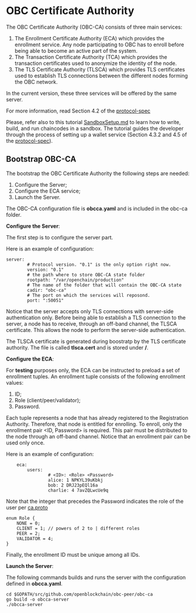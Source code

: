 # OBC Certificate Authority

The OBC Certificate Authority (OBC-CA) consists of three main services:

1. The Enrollment Certificate Authority (ECA) which provides the enrollment service. Any node participating to OBC 
has to enroll before being able to become an active part of the system. 
2. The Transaction Certificate Authority (TCA) which provides the transaction certificates used to anonymize the 
identity of the node.
3. The TLS Certificate Authority (TLSCA) which provides TLS certificates used to establish TLS connections between 
the different nodes forming the OBC network.

In the current version, these three services will be offered by the same server.

For more information, read Section 4.2 of the [protocol-spec](https://github.com/openblockchain/obc-docs/blob/master/protocol-spec.md)

Please, refer also to this tutorial [SandboxSetup.md](https://github.com/openblockchain/obc-docs/blob/master/api/SandboxSetup.md) to learn how to write, build, and run chaincodes in a sandbox. The tutorial guides the developer through the process  of setting up a wallet service (Section 4.3.2 and 4.5 of the [protocol-spec](https://github.com/openblockchain/obc-docs/blob/master/protocol-spec.md)).

## Bootstrap OBC-CA

The bootstrap the OBC Certificate Authority the following steps are needed:

1. Configure the Server;
2. Configure the ECA service;
3. Launch the Server.

The OBC-CA configuration file is **obcca.yaml** and is included in the obc-ca folder. 


**Configure the Server**:

The first step is to configure the server part.

Here is an example of configuration:
```
server:
        # Protocol version. "0.1" is the only option right now.
        version: "0.1"
        # the path where to store OBC-CA state folder
        rootpath: "/var/openchain/production"
        # The name of the folder that will contain the OBC-CA state           
        cadir: "obc-ca"
        # The port on which the services will reposond.
        port: ":50051"
```

Notice that the server accepts only TLS connections with server-side authentication only.
Before being able to establish a TLS connection to the server, a node has to receive, through an off-band channel, the TLSCA certificate. This allows the node to perform the server-side authentication.

The TLSCA certificate is generated during boostratp by the TLS certificate authority. The file is called **tlsca.cert** and is stored under **<rootpath>/<cadir>**.

**Configure the ECA**: 

For **testing** purposes only, the ECA can be instructed to preload a set of enrollment tuples.
An enrollment tuple consists of the following enrollment values:

1. ID;
2. Role (client/peer/validator);
3. Password.

Each tuple represents a node that has already registered to the Registration Authority. Therefore, that node is 
entitled for enrolling. To enroll, only the enrollment pair <ID, Password> is required.  This pair must be distributed 
to the node through an off-band channel. 
Notice that an enrollment pair can be used only once.

Here is an example of configuration:

```
    eca:
        users:
                # <ID>: <Role> <Password>
                alice: 1 NPKYL39uKbkj
                bob: 2 DRJ23pEQl16a
                charlie: 4 7avZQLwcUe9q
```

Note that the integer that precedes the Password indicates the role of the user per  [ca.proto](https://github.com/angrbrd/obc-peer/blob/master/obc-ca/protos/ca.proto)

```
enum Role {
    NONE = 0;
    CLIENT = 1; // powers of 2 to | different roles
    PEER = 2;
    VALIDATOR = 4;
}
```

Finally, the enrollment ID must be unique among all IDs.

**Launch the Server**:

The following commands builds and runs the server with the configuration defined in **obcca.yaml**.

    cd $GOPATH/src/github.com/openblockchain/obc-peer/obc-ca
    go build -o obcca-server
    ./obcca-server

